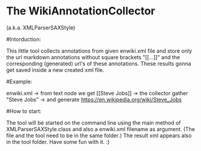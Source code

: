 # The WikiAnnotationCollector 
(a.k.a. XMLParserSAXStyle)

#Intorduction:

This little tool collects annotations from given enwiki.xml file 
and store only the url markdown annotations without square brackets "[[...]]" 
and the corresponding (generated) url's of these annotations. 
These results gonna get saved inside a new created xml file.

#Example:

enwiki.xml 
-> from text node we get [[Steve Jobs]] 
-> the collector gather "Steve Jobs" 
-> and generate https://en.wikipedia.org/wiki/Steve_Jobs

#How to start:

The tool will be started on the command line using the main method of XMLParserSAXStyle.class 
and also a enwiki.xml filename as argument. (The file and the tool need to be in the same folder.)
The result xml appears also in the tool folder. Have some fun with it. :)
